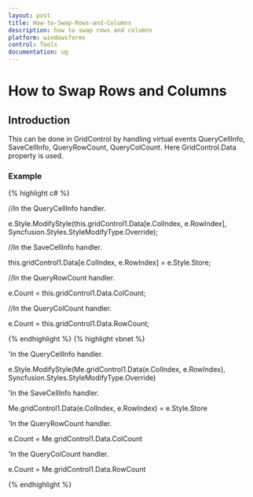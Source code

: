 ```yaml
---
layout: post
title: How-to-Swap-Rows-and-Columns
description: how to swap rows and columns
platform: windowsforms
control: Tools
documentation: ug
---
```


# How to Swap Rows and Columns

## Introduction

This can be done in GridControl by handling virtual events QueryCellInfo, SaveCellInfo, QueryRowCount, QueryColCount. Here GridControl.Data property is used.

### Example

{% highlight c# %}



//In the QueryCellInfo handler.

e.Style.ModifyStyle(this.gridControl1.Data[e.ColIndex, e.RowIndex], Syncfusion.Styles.StyleModifyType.Override);



//In the SaveCellInfo handler.

this.gridControl1.Data[e.ColIndex, e.RowIndex] = e.Style.Store;



//In the QueryRowCount handler.

e.Count = this.gridControl1.Data.ColCount;



//In the QueryColCount handler.

e.Count = this.gridControl1.Data.RowCount;


{% endhighlight  %}
{% highlight vbnet %}



'In the QueryCellInfo handler.

e.Style.ModifyStyle(Me.gridControl1.Data(e.ColIndex, e.RowIndex), Syncfusion.Styles.StyleModifyType.Override)



'In the SaveCellInfo handler.

Me.gridControl1.Data(e.ColIndex, e.RowIndex) = e.Style.Store



'In the QueryRowCount handler.

e.Count = Me.gridControl1.Data.ColCount



'In the QueryColCount handler.

e.Count = Me.gridControl1.Data.RowCount

{% endhighlight  %}

